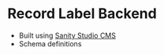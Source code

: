 # Record Label Backend

- Built using [Sanity Studio CMS](https://www.sanity.io/docs/sanity-studio)
- Schema definitions
